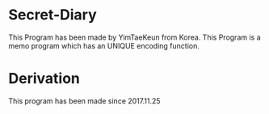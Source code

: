 # Secret-Diary
This Program has been made by YimTaeKeun from Korea. This Program is a memo program which has an UNIQUE encoding function.
# Derivation
This program has been made since 2017.11.25
